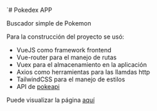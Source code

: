 `# Pokedex APP

Buscador simple de Pokemon

Para la construcción del proyecto se usó:

* VueJS como framework frontend
* Vue-router para el manejo de rutas
* Vuex para el almacenamiento en la aplicación
* Axios como herramientas para las llamdas http
* TailwindCSS para el manejo de estilos
* API de [pokeapi](https://pokeapi.co/)

Puede visualizar la página [aquí](https://pokemon-xi.vercel.app/)
